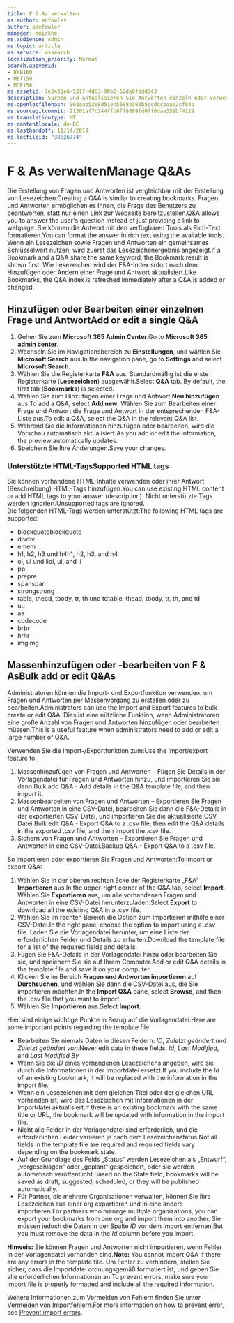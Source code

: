 ```yaml
---
title: F & As verwalten
ms.author: anfowler
author: adefowler
manager: mnirkhe
ms.audience: Admin
ms.topic: article
ms.service: mssearch
localization_priority: Normal
search.appverid:
- BFB160
- MET150
- MOE150
ms.assetid: 7e3432e6-5317-4d63-90b0-52da6fddd343
description: Suchen und aktualisieren Sie Antworten einzeln oder verwenden Sie die verfügbaren Microsoft Search-Tools, um alle gleichzeitig zu bearbeiten
ms.openlocfilehash: 903aab52e8d51e45588a390b5ccdccbaae2cf04a
ms.sourcegitcommit: 21361af7c244ffd6ff8689fd0ff0daa359bf4129
ms.translationtype: MT
ms.contentlocale: de-DE
ms.lasthandoff: 11/14/2019
ms.locfileid: "38626774"
---
```

# <a name="manage-qas"></a><span data-ttu-id="290c0-103">F & As verwalten</span><span class="sxs-lookup"><span data-stu-id="290c0-103">Manage Q&As</span></span>

<span data-ttu-id="290c0-104">Die Erstellung von Fragen und Antworten ist vergleichbar mit der Erstellung von Lesezeichen.</span><span class="sxs-lookup"><span data-stu-id="290c0-104">Creating a Q&A is similar to creating bookmarks.</span></span> <span data-ttu-id="290c0-105">Fragen und Antworten ermöglichen es Ihnen, die Frage des Benutzers zu beantworten, statt nur einen Link zur Webseite bereitzustellen.</span><span class="sxs-lookup"><span data-stu-id="290c0-105">Q&A allows you to answer the user's question instead of just providing a link to webpage.</span></span> <span data-ttu-id="290c0-106">Sie können die Antwort mit den verfügbaren Tools als Rich-Text formatieren.</span><span class="sxs-lookup"><span data-stu-id="290c0-106">You can format the answer in rich text using the available tools.</span></span> <span data-ttu-id="290c0-107">Wenn ein Lesezeichen sowie Fragen und Antworten ein gemeinsames Schlüsselwort nutzen, wird zuerst das Lesezeichenergebnis angezeigt.</span><span class="sxs-lookup"><span data-stu-id="290c0-107">If a Bookmark and a Q&A share the same keyword, the Bookmark result is shown first.</span></span> <span data-ttu-id="290c0-108">Wie Lesezeichen wird der F&A-Index sofort nach dem Hinzufügen oder Ändern einer Frage und Antwort aktualisiert.</span><span class="sxs-lookup"><span data-stu-id="290c0-108">Like Bookmarks, the Q&A index is refreshed immediately after a Q&A is added or changed.</span></span> 

## <a name="add-or-edit-a-single-qa"></a><span data-ttu-id="290c0-109">Hinzufügen oder Bearbeiten einer einzelnen Frage und Antwort</span><span class="sxs-lookup"><span data-stu-id="290c0-109">Add or edit a single Q&A</span></span>
1. <span data-ttu-id="290c0-110">Gehen Sie zum **Microsoft 365 Admin Center**.</span><span class="sxs-lookup"><span data-stu-id="290c0-110">Go to **Microsoft 365 admin center**.</span></span>
1. <span data-ttu-id="290c0-111">Wechseln Sie im Navigationsbereich zu **Einstellungen**, und wählen Sie **Microsoft Search** aus.</span><span class="sxs-lookup"><span data-stu-id="290c0-111">In the navigation pane, go to **Settings** and select **Microsoft Search**.</span></span>
1. <span data-ttu-id="290c0-112">Wählen Sie die Registerkarte **F&A** aus. Standardmäßig ist die erste Registerkarte (**Lesezeichen**) ausgewählt.</span><span class="sxs-lookup"><span data-stu-id="290c0-112">Select **Q&A** tab. By default, the first tab (**Bookmarks**) is selected.</span></span>
1. <span data-ttu-id="290c0-113">Wählen Sie zum Hinzufügen einer Frage und Antwort **Neu hinzufügen** aus.</span><span class="sxs-lookup"><span data-stu-id="290c0-113">To add a Q&A, select **Add new**.</span></span>
<span data-ttu-id="290c0-114">Wählen Sie zum Bearbeiten einer Frage und Antwort die Frage und Antwort in der entsprechenden F&A-Liste aus.</span><span class="sxs-lookup"><span data-stu-id="290c0-114">To edit a Q&A, select the Q&A in the relevant Q&A list.</span></span>
1. <span data-ttu-id="290c0-115">Während Sie die Informationen hinzufügen oder bearbeiten, wird die Vorschau automatisch aktualisiert.</span><span class="sxs-lookup"><span data-stu-id="290c0-115">As you add or edit the information, the preview automatically updates.</span></span>
1. <span data-ttu-id="290c0-116">Speichern Sie Ihre Änderungen.</span><span class="sxs-lookup"><span data-stu-id="290c0-116">Save your changes.</span></span>

### <a name="supported-html-tags"></a><span data-ttu-id="290c0-117">Unterstützte HTML-Tags</span><span class="sxs-lookup"><span data-stu-id="290c0-117">Supported HTML tags</span></span>
<span data-ttu-id="290c0-118">Sie können vorhandene HTML-Inhalte verwenden oder ihrer Antwort (Beschreibung) HTML-Tags hinzufügen.</span><span class="sxs-lookup"><span data-stu-id="290c0-118">You can use existing HTML content or add HTML tags to your answer (description).</span></span> <span data-ttu-id="290c0-119">Nicht unterstützte Tags werden ignoriert.</span><span class="sxs-lookup"><span data-stu-id="290c0-119">Unsupported tags are ignored.</span></span>  
<span data-ttu-id="290c0-120">Die folgenden HTML-Tags werden unterstützt:</span><span class="sxs-lookup"><span data-stu-id="290c0-120">The following HTML tags are supported:</span></span>
- <span data-ttu-id="290c0-121">blockquote</span><span class="sxs-lookup"><span data-stu-id="290c0-121">blockquote</span></span>
- <span data-ttu-id="290c0-122">div</span><span class="sxs-lookup"><span data-stu-id="290c0-122">div</span></span>
- <span data-ttu-id="290c0-123">em</span><span class="sxs-lookup"><span data-stu-id="290c0-123">em</span></span>
- <span data-ttu-id="290c0-124">h1, h2, h3 und h4</span><span class="sxs-lookup"><span data-stu-id="290c0-124">h1, h2, h3, and h4</span></span>
- <span data-ttu-id="290c0-125">ol, ul und li</span><span class="sxs-lookup"><span data-stu-id="290c0-125">ol, ul, and li</span></span>
- <span data-ttu-id="290c0-126">p</span><span class="sxs-lookup"><span data-stu-id="290c0-126">p</span></span>
- <span data-ttu-id="290c0-127">pre</span><span class="sxs-lookup"><span data-stu-id="290c0-127">pre</span></span>
- <span data-ttu-id="290c0-128">span</span><span class="sxs-lookup"><span data-stu-id="290c0-128">span</span></span>
- <span data-ttu-id="290c0-129">strong</span><span class="sxs-lookup"><span data-stu-id="290c0-129">strong</span></span>
- <span data-ttu-id="290c0-130">table, thead, tbody, tr, th und td</span><span class="sxs-lookup"><span data-stu-id="290c0-130">table, thead, tbody, tr, th, and td</span></span>
- <span data-ttu-id="290c0-131">u</span><span class="sxs-lookup"><span data-stu-id="290c0-131">u</span></span>
- <span data-ttu-id="290c0-132">a</span><span class="sxs-lookup"><span data-stu-id="290c0-132">a</span></span>
- <span data-ttu-id="290c0-133">code</span><span class="sxs-lookup"><span data-stu-id="290c0-133">code</span></span>
- <span data-ttu-id="290c0-134">br</span><span class="sxs-lookup"><span data-stu-id="290c0-134">br</span></span>
- <span data-ttu-id="290c0-135">hr</span><span class="sxs-lookup"><span data-stu-id="290c0-135">hr</span></span>
- <span data-ttu-id="290c0-136">img</span><span class="sxs-lookup"><span data-stu-id="290c0-136">img</span></span>

## <a name="bulk-add-or-edit-qas"></a><span data-ttu-id="290c0-137">Massenhinzufügen oder -bearbeiten von F & As</span><span class="sxs-lookup"><span data-stu-id="290c0-137">Bulk add or edit Q&As</span></span>
<span data-ttu-id="290c0-138">Administratoren können die Import- und Exportfunktion verwenden, um Fragen und Antworten per Massenvorgang zu erstellen oder zu bearbeiten.</span><span class="sxs-lookup"><span data-stu-id="290c0-138">Administrators can use the Import and Export features to bulk create or edit Q&A.</span></span> <span data-ttu-id="290c0-139">Dies ist eine nützliche Funktion, wenn Administratoren eine große Anzahl von Fragen und Antworten hinzufügen oder bearbeiten müssen.</span><span class="sxs-lookup"><span data-stu-id="290c0-139">This is a useful feature when administrators need to add or edit a large number of Q&A.</span></span> 

<span data-ttu-id="290c0-140">Verwenden Sie die Import-/Exportfunktion zum:</span><span class="sxs-lookup"><span data-stu-id="290c0-140">Use the import/export feature to:</span></span>
1. <span data-ttu-id="290c0-141">Massenhinzufügen von Fragen und Antworten – Fügen Sie Details in der Vorlagendatei für Fragen und Antworten hinzu, und importieren Sie sie dann.</span><span class="sxs-lookup"><span data-stu-id="290c0-141">Bulk add Q&A - Add details in the Q&A template file, and then import it.</span></span>
1. <span data-ttu-id="290c0-142">Massenbearbeiten von Fragen und Antworten – Exportieren Sie Fragen und Antworten in eine CSV-Datei, bearbeiten Sie dann die F&A-Details in der exportierten CSV-Datei, und importieren Sie die aktualisierte CSV-Datei.</span><span class="sxs-lookup"><span data-stu-id="290c0-142">Bulk edit Q&A - Export Q&A to a .csv file, then edit the Q&A details in the exported .csv file, and then import the .csv file.</span></span>
1. <span data-ttu-id="290c0-143">Sichern von Fragen und Antworten – Exportieren Sie Fragen und Antworten in eine CSV-Datei.</span><span class="sxs-lookup"><span data-stu-id="290c0-143">Backup Q&A - Export Q&A to a .csv file.</span></span>

<span data-ttu-id="290c0-144">So importieren oder exportieren Sie Fragen und Antworten:</span><span class="sxs-lookup"><span data-stu-id="290c0-144">To import or export Q&A:</span></span>
1. <span data-ttu-id="290c0-145">Wählen Sie in der oberen rechten Ecke der Registerkarte „F&A“ **Importieren** aus.</span><span class="sxs-lookup"><span data-stu-id="290c0-145">In the upper-right corner of the Q&A tab, select **Import**.</span></span> <span data-ttu-id="290c0-146">Wählen Sie **Exportieren** aus, um alle vorhandenen Fragen und Antworten in eine CSV-Datei herunterzuladen.</span><span class="sxs-lookup"><span data-stu-id="290c0-146">Select **Export** to download all the existing Q&A in a .csv file.</span></span>
1. <span data-ttu-id="290c0-147">Wählen Sie im rechten Bereich die Option zum Importieren mithilfe einer CSV-Datei.</span><span class="sxs-lookup"><span data-stu-id="290c0-147">In the right pane, choose the option to import using a .csv file.</span></span>
<span data-ttu-id="290c0-148">Laden Sie die Vorlagendatei herunter, um eine Liste der erforderlichen Felder und Details zu erhalten.</span><span class="sxs-lookup"><span data-stu-id="290c0-148">Download the template file for a list of the required fields and details.</span></span> 
1. <span data-ttu-id="290c0-149">Fügen Sie F&A-Details in der Vorlagendatei hinzu oder bearbeiten Sie sie, und speichern Sie sie auf Ihrem Computer.</span><span class="sxs-lookup"><span data-stu-id="290c0-149">Add or edit Q&A details in the template file and save it on your computer.</span></span> 
1. <span data-ttu-id="290c0-150">Klicken Sie im Bereich **Fragen und Antworten importieren** auf **Durchsuchen**, und wählen Sie dann die CSV-Datei aus, die Sie importieren möchten.</span><span class="sxs-lookup"><span data-stu-id="290c0-150">In the **Import Q&A** pane, select **Browse**, and then the .csv file that you want to import.</span></span>
1. <span data-ttu-id="290c0-151">Wählen Sie **Importieren** aus.</span><span class="sxs-lookup"><span data-stu-id="290c0-151">Select **Import**.</span></span>

<span data-ttu-id="290c0-152">Hier sind einige wichtige Punkte in Bezug auf die Vorlagendatei:</span><span class="sxs-lookup"><span data-stu-id="290c0-152">Here are some important points regarding the template file:</span></span>
- <span data-ttu-id="290c0-153">Bearbeiten Sie niemals Daten in diesen Feldern: *ID*, *Zuletzt geändert* und *Zuletzt geändert von*.</span><span class="sxs-lookup"><span data-stu-id="290c0-153">Never edit data in these fields: *Id*, *Last Modified*, and *Last Modified By*</span></span>
- <span data-ttu-id="290c0-154">Wenn Sie die *ID* eines vorhandenen Lesezeichens angeben, wird sie durch die Informationen in der Importdatei ersetzt.</span><span class="sxs-lookup"><span data-stu-id="290c0-154">If you include the *Id* of an existing bookmark, it will be replaced with the information in the import file.</span></span>
- <span data-ttu-id="290c0-155">Wenn ein Lesezeichen mit dem gleichen Titel oder der gleichen URL vorhanden ist, wird das Lesezeichen mit Informationen in der Importdatei aktualisiert.</span><span class="sxs-lookup"><span data-stu-id="290c0-155">If there is an existing bookmark with the same title or URL, the bookmark will be updated with information in the import file.</span></span>
- <span data-ttu-id="290c0-156">Nicht alle Felder in der Vorlagendatei sind erforderlich, und die erforderlichen Felder variieren je nach dem Lesezeichenstatus.</span><span class="sxs-lookup"><span data-stu-id="290c0-156">Not all fields in the template file are required and required fields vary depending on the bookmark state.</span></span>
- <span data-ttu-id="290c0-157">Auf der Grundlage des Felds „Status“ werden Lesezeichen als „Entwurf“, „vorgeschlagen“ oder „geplant“ gespeichert, oder sie werden automatisch veröffentlicht.</span><span class="sxs-lookup"><span data-stu-id="290c0-157">Based on the State field, bookmarks will be saved as draft, suggested, scheduled, or they will be published automatically.</span></span>
- <span data-ttu-id="290c0-158">Für Partner, die mehrere Organisationen verwalten, können Sie Ihre Lesezeichen aus einer org exportieren und in eine andere importieren.</span><span class="sxs-lookup"><span data-stu-id="290c0-158">For partners who manage multiple organizations, you can export your bookmarks from one org and import them into another.</span></span> <span data-ttu-id="290c0-159">Sie müssen jedoch die Daten in der Spalte *ID* vor dem Import entfernen.</span><span class="sxs-lookup"><span data-stu-id="290c0-159">But you must remove the data in the *Id* column before you import.</span></span>

<span data-ttu-id="290c0-160">**Hinweis:** Sie können Fragen und Antworten nicht importieren, wenn Fehler in der Vorlagendatei vorhanden sind.</span><span class="sxs-lookup"><span data-stu-id="290c0-160">**Note:** You cannot import Q&A if there are any errors in the template file.</span></span> <span data-ttu-id="290c0-161">Um Fehler zu verhindern, stellen Sie sicher, dass die Importdatei ordnungsgemäß formatiert ist, und geben Sie alle erforderlichen Informationen an.</span><span class="sxs-lookup"><span data-stu-id="290c0-161">To prevent errors, make sure your import file is properly formatted and include all the required information.</span></span> 

<span data-ttu-id="290c0-162">Weitere Informationen zum Vermeiden von Fehlern finden Sie unter [Vermeiden von Importfehlern](manage-bookmarks.md#prevent-import-errors).</span><span class="sxs-lookup"><span data-stu-id="290c0-162">For more information on how to prevent error, see [Prevent import errors](manage-bookmarks.md#prevent-import-errors).</span></span>